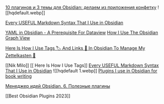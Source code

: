 
[10 плагинов и 3 темы для Obsidian: делаем из приложения конфетку](https://fedorovpishet.ru/pimp-my-obsidian/)
![[hqdefault.webp]]

[Every USEFUL Markdown Syntax That I Use in Obsidian](https://www.youtube.com/watch?v=d8fXEhWy_rY "Every USEFUL Markdown Syntax That I Use in Obsidian")

[YAML in Obsidian - A Prerequisite For Dataview](https://www.youtube.com/watch?v=an8iBB_8ShE "YAML in Obsidian - A Prerequisite For Dataview") 
[How I Use The Obsidian Graph View](https://www.youtube.com/watch?v=Z8WIALfgaA4&list=WL&index=53&pp=gAQBiAQB "How I Use The Obsidian Graph View")

[Here Is How I Use Tags 🏷️ And Links 🔗️ In Obsidian To Manage My Zettelkasten 📝️](https://www.youtube.com/watch?v=zIh1S7ra3aI&list=WL&index=52&t=1095s&pp=gAQBiAQB "Here Is How I Use Tags 🏷️ And Links 🔗️ In Obsidian To Manage My Zettelkasten 📝️")

[[Nik Milo]]
[[ Here Is How I Use Tags]]
[Every USEFUL Markdown Syntax That I Use in Obsidian](https://www.youtube.com/watch?v=d8fXEhWy_rY&list=WL&index=55&t=6s&pp=gAQBiAQB "Every USEFUL Markdown Syntax That I Use in Obsidian")
![[hqdefault 1.webp]]
[Plugins I use in Obsidian for book writing](https://www.youtube.com/watch?v=t979dOEgBAk&list=WL&index=42&t=488s&pp=gAQBiAQB "Plugins I use in Obsidian for book writing")

[Менеджер идей Obsidian. 6. Полезные плагины](https://www.youtube.com/watch?v=_QzNoujjJiY&list=WL&index=43&pp=gAQBiAQB "Менеджер идей Obsidian. 6. Полезные плагины")

[[Best Obsidian Plugins 2023]]
